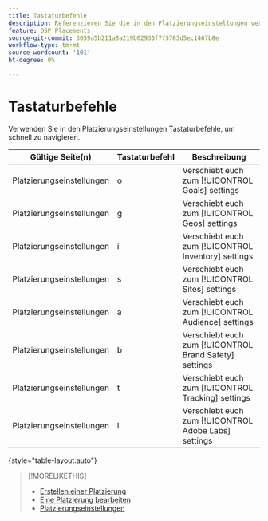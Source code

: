 ```yaml
---
title: Tastaturbefehle
description: Referenzieren Sie die in den Platzierungseinstellungen verfügbaren Tastaturbefehle.
feature: DSP Placements
source-git-commit: 3059a5b211a8a219b02930f7f5763d5ec1467b8e
workflow-type: tm+mt
source-wordcount: '101'
ht-degree: 0%

---
```


# Tastaturbefehle

Verwenden Sie in den Platzierungseinstellungen Tastaturbefehle, um schnell zu navigieren.<!-- and to create ads and placements -->.

| Gültige Seite(n) | Tastaturbefehl | Beschreibung |
| ---------------| ----------- | ---------------------- |
| Platzierungseinstellungen | o | Verschiebt euch zum [!UICONTROL Goals] settings |
| Platzierungseinstellungen | g | Verschiebt euch zum [!UICONTROL Geos] settings |
| Platzierungseinstellungen | i | Verschiebt euch zum [!UICONTROL Inventory] settings |
| Platzierungseinstellungen | s | Verschiebt euch zum [!UICONTROL Sites] settings |
| Platzierungseinstellungen | a | Verschiebt euch zum [!UICONTROL Audience] settings |
| Platzierungseinstellungen | b | Verschiebt euch zum [!UICONTROL Brand Safety] settings |
| Platzierungseinstellungen | t | Verschiebt euch zum [!UICONTROL Tracking] settings |
| Platzierungseinstellungen | l | Verschiebt euch zum [!UICONTROL Adobe Labs] settings |

{style=&quot;table-layout:auto&quot;}

<!-- | Legacy placement settings | npv | Lets you create a new video placement | -->
<!-- | Legacy placement settings | npd | Lets you create a new display placement | -->
<!-- | Legacy placement settings | nav | Lets you create a new video ad | -->
<!-- | Legacy placement settings | nad | Lets you create a new display ad| -->

>[!MORELIKETHIS]
>
>* [Erstellen einer Platzierung](/help/dsp/campaign-management/placements/placement-create.md)
>* [Eine Platzierung bearbeiten](/help/dsp/campaign-management/placements/placement-edit.md)
>* [Platzierungseinstellungen](/help/dsp/campaign-management/placements/placement-settings.md)

